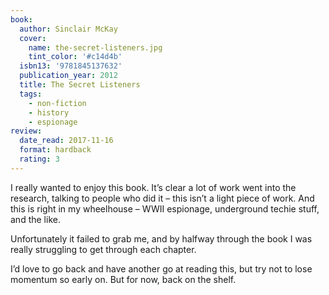 ```yaml
---
book:
  author: Sinclair McKay
  cover:
    name: the-secret-listeners.jpg
    tint_color: '#c14d4b'
  isbn13: '9781845137632'
  publication_year: 2012
  title: The Secret Listeners
  tags:
    - non-fiction
    - history
    - espionage
review:
  date_read: 2017-11-16
  format: hardback
  rating: 3
---
```


I really wanted to enjoy this book. It’s clear a lot of work went into the research, talking to people who did it – this isn’t a light piece of work. And this is right in my wheelhouse – WWII espionage, underground techie stuff, and the like.

Unfortunately it failed to grab me, and by halfway through the book I was really struggling to get through each chapter.

I’d love to go back and have another go at reading this, but try not to lose momentum so early on. But for now, back on the shelf.